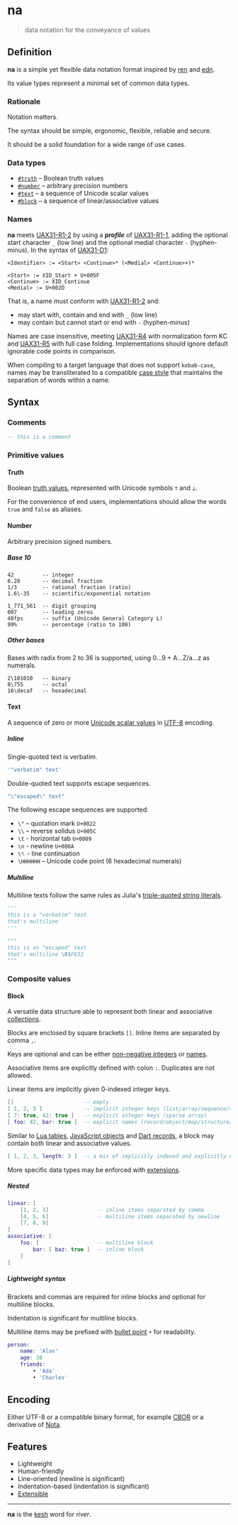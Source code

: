 # na

> data notation for the conveyance of values

## Definition

**na** is a simple yet flexible data notation format inspired by [ren](https://pointillistic.com/ren/) and [edn](https://github.com/edn-format/edn/).

Its value types represent a minimal set of common data types.

### Rationale

Notation matters.

The syntax should be simple, ergonomic, flexible, reliable and secure.

It should be a solid foundation for a wide range of use cases.

### Data types

- [`#truth`](#truth) – Boolean truth values
- [`#number`](#number) – arbitrary precision numbers
- [`#text`](#text) – a sequence of Unicode scalar values
- [`#block`](#block) – a sequence of linear/associative values

### Names

**na** meets [UAX31-R1-2](https://unicode.org/reports/tr31/#R1-2) by using a **_profile_** of [UAX31-R1-1](https://unicode.org/reports/tr31/#R1-1), adding the optional start character `_` (low line) and the optional medial character `-` (hyphen-minus). In the syntax of [UAX31-D1](https://unicode.org/reports/tr31/#D1):

    <Identifier> := <Start> <Continue>* (<Medial> <Continue>+)*

    <Start> := XID_Start + U+005F
    <Continue> := XID_Continue
    <Medial> := U+002D

That is, a name must conform with [UAX31-R1-2](https://unicode.org/reports/tr31/#R1-2) and:
- may start with, contain and end with `_` (low line)
- may contain but cannot start or end with `-` (hyphen-minus)

Names are case insensitive, meeting [UAX31-R4](https://unicode.org/reports/tr31/#R4) with normalization form KC and [UAX31-R5](https://unicode.org/reports/tr31/#R5) with full case folding. Implementations should ignore default ignorable code points in comparison.

When compiling to a target language that does not support `kebab-case`, names may be transliterated to a compatible [case style](https://en.wikipedia.org/wiki/Naming_convention_(programming)#Multiple-word_identifiers) that maintains the separation of words within a name.

## Syntax

### Comments

```lua
-- this is a comment
```

### Primitive values

#### Truth

Boolean [truth values](https://en.wikipedia.org/wiki/Truth_value), represented with Unicode symbols `⊤` and `⊥`.

For the convenience of end users, implementations should allow the words `true` and `false` as aliases.

#### Number

Arbitrary precision signed numbers.

##### Base 10

```euphoria
42         -- integer
6.28       -- decimal fraction
1/3        -- rational fraction (ratio)
1.6\-35    -- scientific/exponential notation
```

```euphoria
1_771_561  -- digit grouping
007        -- leading zeros
48fps      -- suffix (Unicode General Category L)
99%        -- percentage (ratio to 100)
```

##### Other bases

Bases with radix from 2 to 36 is supported, using 0…9 + A…Z/a…z as numerals.

```euphoria
2\101010   -- binary
8\755      -- octal
16\decaf   -- hexadecimal
```

#### Text

A sequence of zero or more [Unicode scalar values](https://www.unicode.org/glossary/#unicode_scalar_value) in [UTF-8](https://utf8everywhere.org/) encoding.

##### Inline

Single-quoted text is verbatim.

```lua
'"verbatim" text'
```

Double-quoted text supports escape sequences.

```lua
"\"escaped\" text"
```

The following escape sequences are supported:

- `\"` – quotation mark `U+0022`
- `\\` – reverse solidus `U+005C`
- `\t` - horizontal tab `U+0009`
- `\n` - newline `U+000A`
- `\␤` - line continuation
- `\HHHHHH` – Unicode code point (6 hexadecimal numerals)

##### Multiline

Multiline texts follow the same rules as Julia's [triple-quoted string literals](https://docs.julialang.org/en/v1/manual/strings/#Triple-Quoted-String-Literals).

```py
'''
this is a "verbatim" text
that's multiline
'''
```

```py
"""
this is an "escaped" text
that's multiline \01F632
"""
```

### Composite values

#### Block

A versatile data structure able to represent both linear and associative [collections](https://en.wikipedia.org/wiki/Collection_(abstract_data_type)).

Blocks are enclosed by square brackets `[]`. Inline items are separated by comma `,`.

Keys are optional and can be either [non-negative integers](#number) or [names](#names).

Associative items are explicitly defined with colon `:`. Duplicates are not allowed.

Linear items are implicitly given 0-indexed integer keys.

```lua
[]                      -- empty
[ 1, 2, 3 ]             -- implicit integer keys (list/array/sequence/stack/queue)
[ 7: true, 42: true ]   -- explicit integer keys (sparse array)
[ foo: 42, bar: true ]  -- explicit names (record/object/map/structure/dictionary/hash)
```

Similar to [Lua tables](https://www.lua.org/pil/2.5.html), [JavaScript objects](https://developer.mozilla.org/en-US/docs/Web/JavaScript/Reference/Global_Objects/Object) and [Dart records](https://dart.dev/language/records#record-fields), a block may contain both linear and associative values.

```lua
[ 1, 2, 3, length: 3 ]  -- a mix of implicitly indexed and explicitly named values
```

More specific data types may be enforced with [extensions](extended.md#standard-types).

##### Nested

```lua
linear: [
    [1, 2, 3]               -- inline items separated by comma
    [4, 5, 6]               -- multiline items separated by newline
    [7, 8, 9]
]
associative: [
    foo: [                  -- multiline block
        bar: [ baz: true ]  -- inline block
    ]
]
```

##### Lightweight syntax

Brackets and commas are required for inline blocks and optional for multiline blocks.

Indentation is significant for multiline blocks.

Multiline items may be prefixed with [bullet point](https://en.wikipedia.org/wiki/Bullet_(typography)) `•` for readability.

```lua
person:
    name: 'Alan'
    age: 38
    friends:
        • 'Ada'
        • 'Charles'
```

## Encoding

Either UTF-8 or a compatible binary format, for example [CBOR](https://en.wikipedia.org/wiki/CBOR) or a derivative of [Nota](https://www.crockford.com/nota.html).

## Features

- Lightweight
- Human-friendly
- Line-oriented (newline is significant)
- Indentation-based (indentation is significant)
- [Extensible](extended.md)

---

**na** is the [kesh](https://www.ursulakleguin.com/kesh-music) word for _river_.
